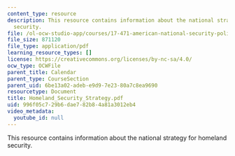 ```yaml
---
content_type: resource
description: This resource contains information about the national strategy for homeland
  security.
file: /ol-ocw-studio-app/courses/17-471-american-national-security-policy-fall-2002/996f05c729b6dae782b84a81a3012eb4_Homeland_Security_Strategy.pdf
file_size: 871120
file_type: application/pdf
learning_resource_types: []
license: https://creativecommons.org/licenses/by-nc-sa/4.0/
ocw_type: OCWFile
parent_title: Calendar
parent_type: CourseSection
parent_uid: 6be13a02-adeb-e9d9-7e23-80a7c8ea9690
resourcetype: Document
title: Homeland_Security_Strategy.pdf
uid: 996f05c7-29b6-dae7-82b8-4a81a3012eb4
video_metadata:
  youtube_id: null
---
```

This resource contains information about the national strategy for homeland security.